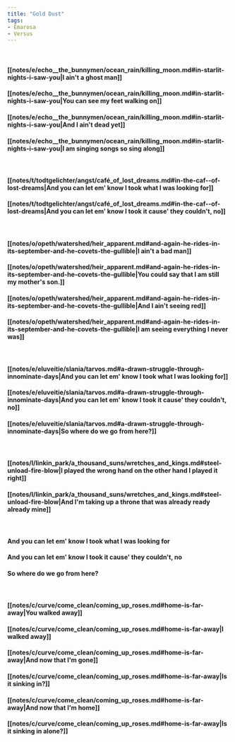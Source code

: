```yaml
---
title: "Gold Dust"
tags:
- Emarosa
- Versus
---
```

&nbsp;
#### [[notes/e/echo__the_bunnymen/ocean_rain/killing_moon.md#in-starlit-nights-i-saw-you|I ain't a ghost man]]
#### [[notes/e/echo__the_bunnymen/ocean_rain/killing_moon.md#in-starlit-nights-i-saw-you|You can see my feet walking on]]
#### [[notes/e/echo__the_bunnymen/ocean_rain/killing_moon.md#in-starlit-nights-i-saw-you|And I ain't dead yet]]
#### [[notes/e/echo__the_bunnymen/ocean_rain/killing_moon.md#in-starlit-nights-i-saw-you|I am singing songs so sing along]]
&nbsp;
#### [[notes/t/todtgelichter/angst/café_of_lost_dreams.md#in-the-caf--of-lost-dreams|And you can let em' know I took what I was looking for]]
#### [[notes/t/todtgelichter/angst/café_of_lost_dreams.md#in-the-caf--of-lost-dreams|And you can let em' know I took it cause' they couldn't, no]]
&nbsp;
#### [[notes/o/opeth/watershed/heir_apparent.md#and-again-he-rides-in-its-september-and-he-covets-the-gullible|I ain't a bad man]]
#### [[notes/o/opeth/watershed/heir_apparent.md#and-again-he-rides-in-its-september-and-he-covets-the-gullible|You could say that I am still my mother's son.]]
#### [[notes/o/opeth/watershed/heir_apparent.md#and-again-he-rides-in-its-september-and-he-covets-the-gullible|And I ain't seeing red]]
#### [[notes/o/opeth/watershed/heir_apparent.md#and-again-he-rides-in-its-september-and-he-covets-the-gullible|I am seeing everything I never was]]
&nbsp;
#### [[notes/e/eluveitie/slania/tarvos.md#a-drawn-struggle-through-innominate-days|And you can let em' know I took what I was looking for]]
#### [[notes/e/eluveitie/slania/tarvos.md#a-drawn-struggle-through-innominate-days|And you can let em' know I took it cause' they couldn't, no]]
#### [[notes/e/eluveitie/slania/tarvos.md#a-drawn-struggle-through-innominate-days|So where do we go from here?]]
&nbsp;
#### [[notes/l/linkin_park/a_thousand_suns/wretches_and_kings.md#steel-unload-fire-blow|I played the wrong hand on the other hand I played it right]]
#### [[notes/l/linkin_park/a_thousand_suns/wretches_and_kings.md#steel-unload-fire-blow|And I'm taking up a throne that was already ready already mine]]
&nbsp;
#### And you can let em' know I took what I was looking for
#### And you can let em' know I took it cause' they couldn't, no
#### So where do we go from here?
&nbsp;
#### [[notes/c/curve/come_clean/coming_up_roses.md#home-is-far-away|You walked away]]
#### [[notes/c/curve/come_clean/coming_up_roses.md#home-is-far-away|I walked away]]
#### [[notes/c/curve/come_clean/coming_up_roses.md#home-is-far-away|And now that I'm gone]]
#### [[notes/c/curve/come_clean/coming_up_roses.md#home-is-far-away|Is it sinking in?]]
#### [[notes/c/curve/come_clean/coming_up_roses.md#home-is-far-away|And now that I'm home]]
#### [[notes/c/curve/come_clean/coming_up_roses.md#home-is-far-away|Is it sinking in alone?]]
